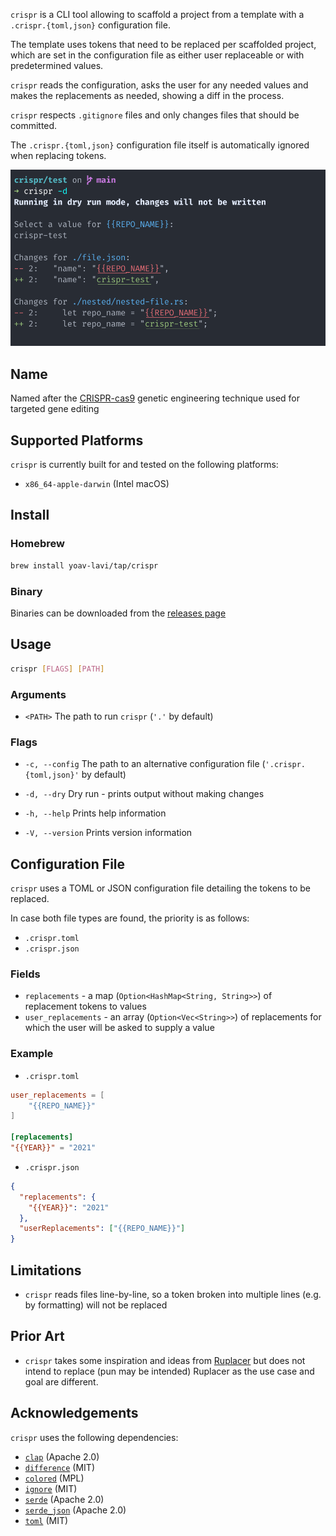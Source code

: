 `crispr` is a CLI tool allowing to scaffold a project from a template with a `.crispr.{toml,json}` configuration file.

The template uses tokens that need to be replaced per scaffolded project, which are set in the configuration file as either user replaceable or with predetermined values.

`crispr` reads the configuration, asks the user for any needed values and makes the replacements as needed, showing a diff in the process.

`crispr` respects `.gitignore` files and only changes files that should be committed.

The `.crispr.{toml,json}` configuration file itself is automatically ignored when replacing tokens.

![usage](https://github.com/yoav-lavi/crispr/raw/main/usage.png)

## Name

Named after the [CRISPR-cas9](https://wikipedia.org/wiki/CRISPR_gene_editing) genetic engineering technique used for targeted gene editing

## Supported Platforms

`crispr` is currently built for and tested on the following platforms:

- `x86_64-apple-darwin` (Intel macOS)

## Install

### Homebrew

```sh
brew install yoav-lavi/tap/crispr
```

### Binary

Binaries can be downloaded from the [releases page](https://github.com/yoav-lavi/crispr/releases)

## Usage

```sh
crispr [FLAGS] [PATH]
```

### Arguments

- `<PATH>`    The path to run `crispr` (`'.'` by default)

### Flags

- `-c, --config`     The path to an alternative configuration file (`'.crispr.{toml,json}'` by default)

- `-d, --dry`        Dry run - prints output without making changes

- `-h, --help`       Prints help information

- `-V, --version`    Prints version information

## Configuration File

`crispr` uses a TOML or JSON configuration file detailing the tokens to be replaced.

In case both file types are found, the priority is as follows:
- `.crispr.toml`
- `.crispr.json`

### Fields

- `replacements` - a map (`Option<HashMap<String, String>>`) of replacement tokens to values
- `user_replacements` - an array (`Option<Vec<String>>`) of replacements for which the user will be asked to supply a value

### Example

- `.crispr.toml`
<!-- {% raw %} -->
```toml
user_replacements = [
    "{{REPO_NAME}}"
]

[replacements]
"{{YEAR}}" = "2021"
```
<!-- {% endraw %} -->

- `.crispr.json`

<!-- {% raw %} -->
```json
{
  "replacements": {
    "{{YEAR}}": "2021"
  },
  "userReplacements": ["{{REPO_NAME}}"]
}
```
<!-- {% endraw %} -->

## Limitations

- `crispr` reads files line-by-line, so a token broken into multiple lines (e.g. by formatting) will not be replaced

## Prior Art

- `crispr` takes some inspiration and ideas from [Ruplacer](https://github.com/TankerHQ/ruplacer) but does not intend to replace (pun may be intended) Ruplacer as the use case and goal are different.

## Acknowledgements

`crispr` uses the following dependencies:

- [`clap`](https://github.com/clap-rs/clap) (Apache 2.0)
- [`difference`](https://github.com/johannhof/difference.rs) (MIT)
- [`colored`](https://github.com/mackwic/colored) (MPL)
- [`ignore`](https://github.com/BurntSushi/ripgrep/tree/master/crates/ignore) (MIT)
- [`serde`](https://github.com/serde-rs/serde) (Apache 2.0)
- [`serde_json`](https://github.com/serde-rs/json) (Apache 2.0)
- [`toml`](https://github.com/alexcrichton/toml-rs) (MIT)
